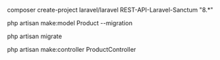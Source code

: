 


composer create-project laravel/laravel REST-API-Laravel-Sanctum "8.*"

php artisan make:model Product --migration

php artisan migrate

php artisan make:controller ProductController 
